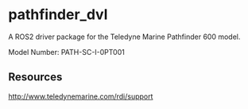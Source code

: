 # pathfinder_dvl
A ROS2 driver package for the Teledyne Marine Pathfinder 600 model.

Model Number: PATH-SC-I-0PT001

## Resources
http://www.teledynemarine.com/rdi/support

